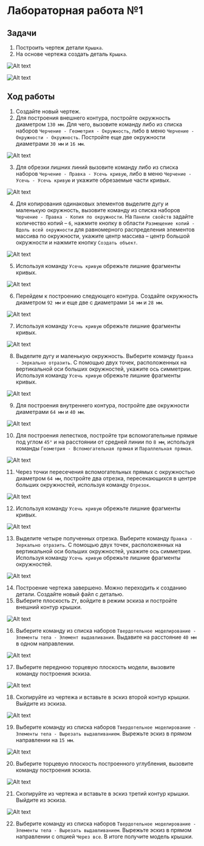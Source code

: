 # Лабораторная работа №1

## Задачи

1. Построить чертеж детали `Крышка`.
2. На основе чертежа создать деталь `Крышка`.

![Alt text](image.png)

![Alt text](image-1.png)

## Ход работы

1. Создайте новый чертеж.
2. Для построения внешнего контура, постройте окружность диаметром `130 мм`. Для чего, вызовите команду либо из списка наборов `Черчение - Геометрия - Окружность`, либо в меню `Черчение - Окружности - Окружность`. Постройте еще две окружности диаметрами `30 мм` и `16 мм`.

![Alt text](image-2.png)

3. Для обрезки лишних линий вызовите команду либо из списка наборов `Черчение - Правка - Усечь кривую`, либо в меню `Черчение - Усечь - Усечь кривую` и укажите обрезаемые части кривых.

![Alt text](image-3.png)

4. Для копирования одинаковых элементов выделите дугу и маленькую окружность, вызовите команду из списка наборов `Черчение - Правка - Копия по окружности`. На `Панели свойств` задайте количество копий – `6`, нажмите кнопку в области `Размещение копий - Вдоль всей окружности` для равномерного распределения элементов массива по окружности, укажите центр массива – центр большой окружности и нажмите кнопку `Создать объект`.
   
![Alt text](image-4.png)

5. Используя команду `Усечь кривую` обрежьте лишние фрагменты кривых.

![Alt text](image-5.png)

6. Перейдем к построению следующего контура. Создайте окружность диаметром `92 мм` и еще две с диаметрами `14 мм` и `28 мм`.

![Alt text](image-6.png)

7. Используя команду `Усечь кривую` обрежьте лишние фрагменты кривых.

![Alt text](image-7.png)

8. Выделите дугу и маленькую окружность. Выберите команду `Правка - Зеркально отразить`. С помощью двух точек, расположенных на вертикальной оси больших окружностей, укажите ось симметрии. Используя команду `Усечь кривую` обрежьте лишние фрагменты кривых.

![Alt text](image-8.png)

9. Для построения внутреннего контура, постройте две окружности диаметрами `64 мм` и `40 мм`.

![Alt text](image-9.png)

10. Для построения лепестков, постройте три вспомогательные прямые под углом `45°` и на расстоянии от средней линии по `8 мм`, используя команды `Геометрия - Вспомогательная прямая` и `Параллельная прямая`.

![Alt text](image-10.png)

11. Через точки пересечения вспомогательных прямых с окружностью диаметром `64 мм`, постройте два отрезка, пересекающихся в центре больших окружностей, используя команду `Отрезок`.

![Alt text](image-11.png)

12. Используя команду `Усечь кривую` обрежьте лишние фрагменты кривых.

![Alt text](image-12.png)

13.  Выделите четыре полученных отрезка. Выберите команду `Правка - Зеркально отразить`. С помощью двух точек, расположенных на вертикальной оси больших окружностей, укажите ось симметрии. Используя команду `Усечь кривую` обрежьте лишние фрагменты окружностей.

![Alt text](image-13.png)

14. Построение чертежа завершено. Можно переходить к созданию детали. Создайте новый файл с деталью.
15. Выберите плоскость `ZY`, войдите в режим эскиза и постройте внешний контур крышки.

![Alt text](image-14.png)

16. Выберите команду из списка наборов `Твердотельное моделирование - Элементы тела - Элемент выдавливания`. Выдавите на расстояние `40 мм` в одном направлении.

![Alt text](image-15.png)

17. Выберите переднюю торцевую плоскость модели, вызовите команду построения эскиза.

![Alt text](image-16.png)

18. Скопируйте из чертежа и вставьте в эскиз второй контур крышки. Выйдите из эскиза.

![Alt text](image-17.png)

19. Выберите команду из списка наборов `Твердотельное моделирование - Элементы тела - Вырезать выдавливанием`. Вырежьте эскиз в прямом направлении на `15 мм`.

![Alt text](image-18.png)

20. Выберите торцевую плоскость построенного углубления, вызовите команду построения эскиза.

![Alt text](image-19.png)

21. Скопируйте из чертежа и вставьте в эскиз третий контур крышки. Выйдите из эскиза.
    
![Alt text](image-20.png)

22.  Выберите команду из списка наборов `Твердотельное моделирование - Элементы тела - Вырезать выдавливанием`. Вырежьте эскиз в прямом направлении с опцией `Через все`. В итоге получите модель крышки.